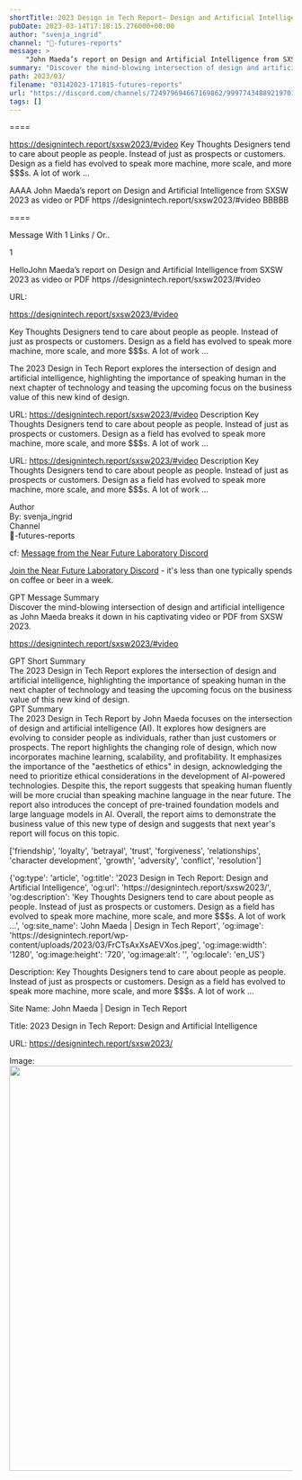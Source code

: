 ```yaml
---
shortTitle: 2023 Design in Tech Report— Design and Artificial Intelligence
pubDate: 2023-03-14T17:18:15.276000+00:00
author: "svenja_ingrid"
channel: "🌟-futures-reports"
message: >
    "John Maeda’s report on Design and Artificial Intelligence from SXSW 2023 as video or PDF  https //designintech.report/sxsw2023/#video"
summary: "Discover the mind-blowing intersection of design and artificial intelligence as John Maeda breaks it down in his captivating video or PDF from SXSW 2023."
path: 2023/03/
filename: "03142023-171815-futures-reports"
url: "https://discord.com/channels/724979694667169862/999774348892197017/1085250554931974144"
tags: []
---
```

====

https://designintech.report/sxsw2023/#video
Key Thoughts Designers tend to care about people as people. Instead of just as prospects or customers. Design as a field has evolved to speak more machine, more scale, and more $$$s. A lot of work …
<!-- 

 -->

AAAA John Maeda’s report on Design and Artificial Intelligence from SXSW 2023 as video or PDF  https //designintech.report/sxsw2023/#video BBBBB

====
<div class="metadata-title-header pt-3 pb-3 pl-2">Message  With 1 Links / Or..</div>    
<div class="human-content-container">  


<p>1</p>
<div style="font-family: var(--font-family-peak);">HelloJohn Maeda’s report on Design and Artificial Intelligence from SXSW 2023 as video or PDF  https //designintech.report/sxsw2023/#video</div>

URL: <p>https://designintech.report/sxsw2023/#video</p>
<p>Key Thoughts Designers tend to care about people as people. Instead of just as prospects or customers. Design as a field has evolved to speak more machine, more scale, and more $$$s. A lot of work …</p>  <!-- Example: Display each item in a paragraph -->
<p>The 2023 Design in Tech Report explores the intersection of design and artificial intelligence, highlighting the importance of speaking human in the next chapter of technology and teasing the upcoming focus on the business value of this new kind of design.</p>




URL: https://designintech.report/sxsw2023/#video
Description Key Thoughts Designers tend to care about people as people. Instead of just as prospects or customers. Design as a field has evolved to speak more machine, more scale, and more $$$s. A lot of work …

</div>

<div class="bg-blue-300 p-4 rounded-md mb-4">

URL: https://designintech.report/sxsw2023/#video
Description Key Thoughts Designers tend to care about people as people. Instead of just as prospects or customers. Design as a field has evolved to speak more machine, more scale, and more $$$s. A lot of work …

</div>

<div class="metadata-title-header pt-3 pb-3 pl-2">Author</div>    
<div class="bg-gray-200 p-4 rounded-md mb-4">   
By: svenja_ingrid
</div>

<div class="metadata-title-header pt-3 pb-3 pl-2">Channel</div>    
<div class="bg-gray-200 p-4 rounded-md mb-4">   
🌟-futures-reports</span>
</div>

cf: <a href="">Message from the Near Future Laboratory Discord</a>

<a href="">Join the Near Future Laboratory Discord</a> - it's less than one typically spends on coffee or beer in a week. 

<div class="metadata-title-header pt-3 pb-3 pl-2">GPT Message Summary</div>    
<div class="robot-content-container">
Discover the mind-blowing intersection of design and artificial intelligence as John Maeda breaks it down in his captivating video or PDF from SXSW 2023.
</div>
</div>


<a href="https://designintech.report/sxsw2023/#video">https://designintech.report/sxsw2023/#video</a><br/>

<div class="metadata-title-header pt-3 pb-3 pl-2">GPT Short Summary</div>
<div class="robot-content-container">
The 2023 Design in Tech Report explores the intersection of design and artificial intelligence, highlighting the importance of speaking human in the next chapter of technology and teasing the upcoming focus on the business value of this new kind of design.
</div>

<div class="metadata-title-header pt-3 pb-3 pl-2">GPT Summary</div>
<div class="robot-content-container">
The 2023 Design in Tech Report by John Maeda focuses on the intersection of design and artificial intelligence (AI). It explores how designers are evolving to consider people as individuals, rather than just customers or prospects. The report highlights the changing role of design, which now incorporates machine learning, scalability, and profitability. It emphasizes the importance of the "aesthetics of ethics" in design, acknowledging the need to prioritize ethical considerations in the development of AI-powered technologies. Despite this, the report suggests that speaking human fluently will be more crucial than speaking machine language in the near future. The report also introduces the concept of pre-trained foundation models and large language models in AI. Overall, the report aims to demonstrate the business value of this new type of design and suggests that next year's report will focus on this topic.
</div>

<!-- Summary:  Design in Tech Report: Design and Artificial Intelligence – John Maeda | Design in . Tech Report . Design trends revolutionizing the entrepreneurial and corporate ecosystems in tech . Related M&A activity, new patterns in creativity × business, and the rise of computational design . -->

['friendship', 'loyalty', 'betrayal', 'trust', 'forgiveness', 'relationships', 'character development', 'growth', 'adversity', 'conflict', 'resolution']

<div class="bg-gray-400"> {'og:type': 'article', 'og:title': '2023 Design in Tech Report: Design and Artificial Intelligence', 'og:url': 'https://designintech.report/sxsw2023/', 'og:description': 'Key Thoughts Designers tend to care about people as people. Instead of just as prospects or customers. Design as a field has evolved to speak more machine, more scale, and more $$$s. A lot of work …', 'og:site_name': 'John Maeda | Design in Tech Report', 'og:image': 'https://designintech.report/wp-content/uploads/2023/03/FrCTsAxXsAEVXos.jpeg', 'og:image:width': '1280', 'og:image:height': '720', 'og:image:alt': '', 'og:locale': 'en_US'} </div>

Description: Key Thoughts Designers tend to care about people as people. Instead of just as prospects or customers. Design as a field has evolved to speak more machine, more scale, and more $$$s. A lot of work …

Site Name: John Maeda | Design in Tech Report

Title: 2023 Design in Tech Report: Design and Artificial Intelligence

URL: https://designintech.report/sxsw2023/

Image: <img src="https://designintech.report/wp-content/uploads/2023/03/FrCTsAxXsAEVXos.jpeg" width="1280" height="720"/>


